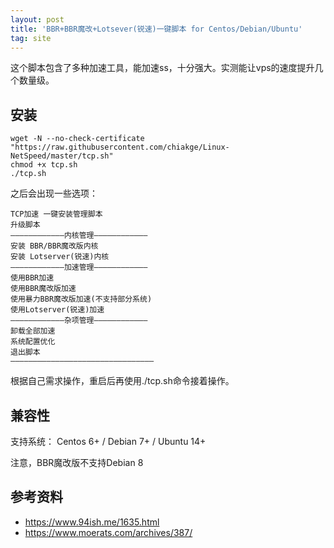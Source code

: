 ```yaml
---
layout: post
title: 'BBR+BBR魔改+Lotsever(锐速)一键脚本 for Centos/Debian/Ubuntu'
tag: site
---
```

这个脚本包含了多种加速工具，能加速ss，十分强大。实测能让vps的速度提升几个数量级。

## 安装

```
wget -N --no-check-certificate "https://raw.githubusercontent.com/chiakge/Linux-NetSpeed/master/tcp.sh"
chmod +x tcp.sh
./tcp.sh
```

之后会出现一些选项：

```
TCP加速 一键安装管理脚本   
升级脚本
————————————内核管理————————————
安装 BBR/BBR魔改版内核
安装 Lotserver(锐速)内核
————————————加速管理————————————
使用BBR加速
使用BBR魔改版加速
使用暴力BBR魔改版加速(不支持部分系统)
使用Lotserver(锐速)加速
————————————杂项管理————————————
卸载全部加速
系统配置优化
退出脚本
————————————————————————————————
```

根据自己需求操作，重启后再使用./tcp.sh命令接着操作。

## 兼容性

支持系统：
Centos 6+ / Debian 7+ / Ubuntu 14+

注意，BBR魔改版不支持Debian 8

## 参考资料

- https://www.94ish.me/1635.html
- https://www.moerats.com/archives/387/
